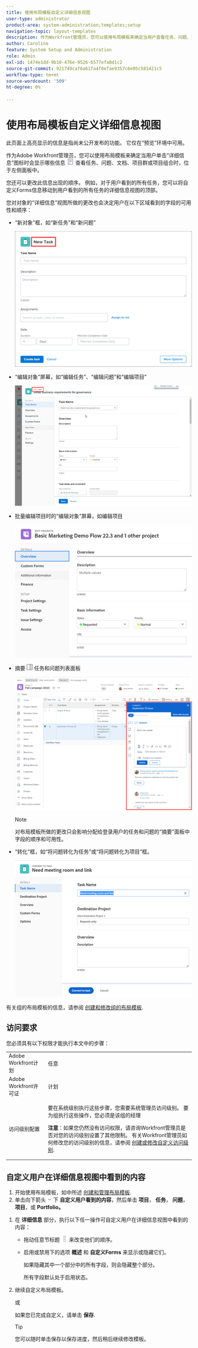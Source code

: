 ```yaml
---
title: 使用布局模板自定义详细信息视图
user-type: administrator
product-area: system-administration;templates;setup
navigation-topic: layout-templates
description: 作为Workfront管理员，您可以使用布局模板来确定当用户查看任务、问题、文档、项目群或项目组合时选择左侧面板中的“详细信息”部分时显示哪些信息。
author: Caroline
feature: System Setup and Administration
role: Admin
exl-id: 1474e1dd-9b10-476e-9526-6577efa8d1c2
source-git-commit: 921749caf6a61fa4f0efae9357c6e05c581421c5
workflow-type: tm+mt
source-wordcount: '509'
ht-degree: 0%

---
```


# 使用布局模板自定义详细信息视图

<span class="preview">此页面上高亮显示的信息是指尚未公开发布的功能。 它仅在“预览”环境中可用。</span>

作为Adobe Workfront管理员，您可以使用布局模板来确定当用户单击“详细信息”图标时会显示哪些信息 ![](assets/project-details-icon.png) 查看任务、问题、文档、项目群或项目组合时，位于左侧面板中。

<!--
or billing record
-->

您还可以更改此信息出现的顺序。 例如，对于用户看到的所有任务，您可以将自定义Forms信息移动到用户看到的所有任务的详细信息视图的顶部。

您对对象的“详细信息”视图所做的更改也会决定用户在以下区域看到的字段的可用性和顺序：

* “新对象”框，如“新任务”和“新问题”

   ![](assets/new-task-dialog.png)

* “编辑对象”屏幕，如“编辑任务”、“编辑问题”和“编辑项目”

   ![](assets/edit-task-screen.png)


* <span class="preview">批量编辑项目时的“编辑对象”屏幕，如编辑项目</span>

   <span>![](assets/customize-edit-projects-in-bulk-box-with-layout-template.png)</span>


* 摘要 ![](assets/summary-panel-icon.png) 任务和问题列表面板

   ![](assets/summary-area.png)

   >[!NOTE]
   >
   >对布局模板所做的更改只会影响分配给登录用户的任务和问题的“摘要”面板中字段的顺序和可用性。

* “转化”框，如“将问题转化为任务”或“将问题转化为项目”框。

   ![将问题转换为任务框](assets/convert-issue-to-task-box.png)

有关组的布局模板的信息，请参阅 [创建和修改组的布局模板](../../../administration-and-setup/manage-groups/work-with-group-objects/create-and-modify-a-groups-layout-templates.md).

## 访问要求

您必须具有以下权限才能执行本文中的步骤：

<table style="table-layout:auto"> 
 <col> 
 <col> 
 <tbody> 
  <tr> 
   <td role="rowheader">Adobe Workfront计划</td> 
   <td>任意</td> 
  </tr> 
  <tr> 
   <td role="rowheader">Adobe Workfront许可证</td> 
   <td>计划</td> 
  </tr> 
  <tr> 
   <td role="rowheader">访问级别配置</td> 
   <td> <p>要在系统级别执行这些步骤，您需要系统管理员访问级别。
要为组执行这些操作，您必须是该组的经理</p> <p><b>注意</b>：如果您仍然没有访问权限，请咨询Workfront管理员是否对您的访问级别设置了其他限制。 有关Workfront管理员如何修改您的访问级别的信息，请参阅 <a href="../../../administration-and-setup/add-users/configure-and-grant-access/create-modify-access-levels.md" class="MCXref xref">创建或修改自定义访问级别</a>.</p> </td> 
  </tr> 
 </tbody> 
</table>

## 自定义用户在详细信息视图中看到的内容

1. 开始使用布局模板，如中所述 [创建和管理布局模板](../../../administration-and-setup/customize-workfront/use-layout-templates/create-and-manage-layout-templates.md).
1. 单击向下箭头 ![](assets/dropdown-arrow-12x12.png) 下 **自定义用户看到的内容**，然后单击 **项目**， **任务**， **问题**， **项目**，或 **Portfolio。**
<!--
, or billing record
-->

1. 在 **详细信息** 部分，执行以下任一操作可自定义用户在详细信息视图中看到的内容：

   * 拖动任意节标题 ![](assets/move-icon---dots.png) 来改变他们的顺序。
   * 启用或禁用下的选项 **概述** 和 **自定义Forms** 来显示或隐藏它们。

      如果隐藏其中一个部分中的所有字段，则会隐藏整个部分。

      所有字段默认处于启用状态。

1. 继续自定义布局模板。

   或

   如果您已完成自定义，请单击 **保存**.

   >[!TIP]
   >
   >您可以随时单击保存以保存进度，然后稍后继续修改模板。
